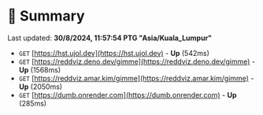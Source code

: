 # 📖 Summary
Last updated: **30/8/2024, 11:57:54 PTG "Asia/Kuala_Lumpur"**

- `GET` [https://hst.ujol.dev](https://hst.ujol.dev) - **Up** (542ms)
- `GET` [https://reddviz.deno.dev/gimme](https://reddviz.deno.dev/gimme) - **Up** (1568ms)
- `GET` [https://reddviz.amar.kim/gimme](https://reddviz.amar.kim/gimme) - **Up** (2050ms)
- `GET` [https://dumb.onrender.com](https://dumb.onrender.com) - **Up** (285ms)
